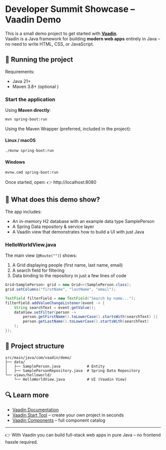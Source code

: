 # Developer Summit Showcase – Vaadin Demo

This is a small demo project to get started with **[Vaadin](https://vaadin.com/)**.  
Vaadin is a Java framework for building **modern web apps** entirely in Java – no need to write HTML, CSS, or JavaScript.

## 🚀 Running the project

Requirements:
- Java 21+
- Maven 3.8+ (optional )

### Start the application

Using **Maven directly**:
```bash
mvn spring-boot:run
```

Using the Maven Wrapper (preferred, included in the project):

#### Linux / macOS
```bash
./mvnw spring-boot:run
```

#### Windows
```bash
mvnw.cmd spring-boot:run
```

Once started, open:
👉 http://localhost:8080

## 📖 What does this demo show?

The app includes:
- An in-memory H2 database with an example data type SamplePerson
- A Spring Data repository & service layer
- A Vaadin view that demonstrates how to build a UI with just Java

### HelloWorldView.java

The main view (`@Route("")`) shows:
1. A Grid displaying people (first name, last name, email)
2. A search field for filtering
3. Data binding to the repository in just a few lines of code

```java
Grid<SamplePerson> grid = new Grid<>(SamplePerson.class);
grid.setColumns("firstName", "lastName", "email");

TextField filterField = new TextField("Search by name...");
filterField.addValueChangeListener(event -> {
    String searchText = event.getValue();
    dataView.setFilter(person ->
        person.getFirstName().toLowerCase().startsWith(searchText) ||
        person.getLastName().toLowerCase().startsWith(searchText)
    );
});
```

## 🧩 Project structure

```
src/main/java/com/vaadin/demo/
├── data/
│   ├── SamplePerson.java            # Entity
│   ├── SamplePersonRepository.java  # Spring Data Repository
└── views/helloworld/
    └── HelloWorldView.java          # UI (Vaadin View)
```

## 🔍 Learn more

- [Vaadin Documentation](https://vaadin.com/docs)
- [Vaadin Start Tool](https://start.vaadin.com/) – create your own project in seconds
- [Vaadin Components](https://vaadin.com/components) – full component catalog

---

👉 With Vaadin you can build full-stack web apps in pure Java – no frontend hassle required.